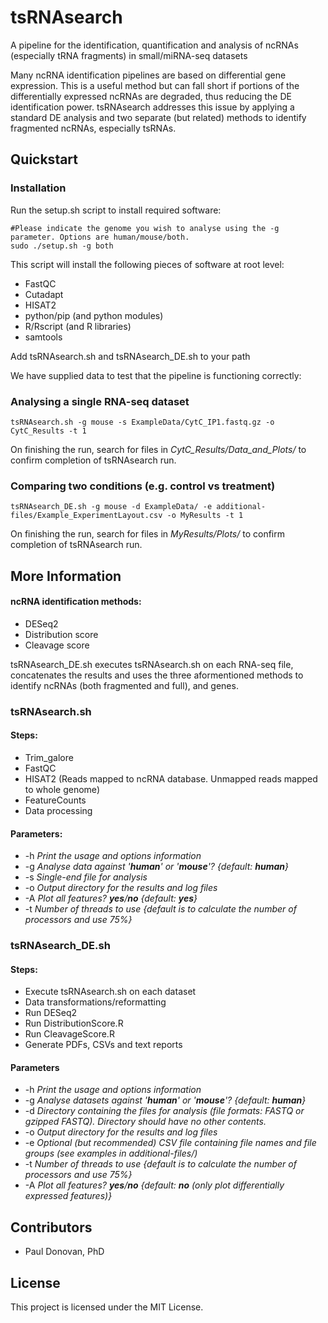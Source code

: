 # tsRNAsearch

A pipeline for the identification, quantification and analysis of ncRNAs (especially tRNA fragments) in small/miRNA-seq datasets

Many ncRNA identification pipelines are based on differential gene expression. This is a useful method but can fall short if portions of the differentially expressed ncRNAs are degraded, thus reducing the DE identification power. tsRNAsearch addresses this issue by applying a standard DE analysis and two separate (but related) methods to identify fragmented ncRNAs, especially tsRNAs.

## Quickstart
### Installation
Run the setup.sh script to install required software:

```
#Please indicate the genome you wish to analyse using the -g parameter. Options are human/mouse/both.
sudo ./setup.sh -g both
```

This script will install the following pieces of software at root level:

* FastQC
* Cutadapt
* HISAT2
* python/pip (and python modules)
* R/Rscript (and R libraries)
* samtools

Add tsRNAsearch.sh and tsRNAsearch\_DE.sh to your path

We have supplied data to test that the pipeline is functioning correctly:

### Analysing a single RNA-seq dataset
```
tsRNAsearch.sh -g mouse -s ExampleData/CytC_IP1.fastq.gz -o CytC_Results -t 1
```

On finishing the run, search for files in *CytC\_Results/Data\_and\_Plots/* to confirm completion of tsRNAsearch run. 

### Comparing two conditions (e.g. control vs treatment)
```
tsRNAsearch_DE.sh -g mouse -d ExampleData/ -e additional-files/Example_ExperimentLayout.csv -o MyResults -t 1 
```

On finishing the run, search for files in *MyResults/Plots/* to confirm completion of tsRNAsearch run.

## More Information
#### ncRNA identification methods:
* DESeq2
* Distribution score
* Cleavage score

tsRNAsearch\_DE.sh executes tsRNAsearch.sh on each RNA-seq file, concatenates the results and uses the three aformentioned methods to identify ncRNAs (both fragmented and full), and genes.

### tsRNAsearch.sh 
#### Steps:
* Trim\_galore 
* FastQC
* HISAT2 (Reads mapped to ncRNA database. Unmapped reads mapped to whole genome)
* FeatureCounts
* Data processing
#### Parameters:
* -h *Print the usage and options information*
* -g *Analyse data against '__human__' or '__mouse__'? {default: __human__}*
* -s *Single-end file for analysis*
* -o *Output directory for the results and log files*
* -A *Plot all features? __yes__/__no__ {default: __yes__}*
* -t *Number of threads to use {default is to calculate the number of processors and use 75%}*

### tsRNAsearch\_DE.sh 
#### Steps:
* Execute tsRNAsearch.sh on each dataset
* Data transformations/reformatting
* Run DESeq2
* Run DistributionScore.R
* Run CleavageScore.R
* Generate PDFs, CSVs and text reports
#### Parameters
* -h *Print the usage and options information*
* -g *Analyse datasets against '__human__' or '__mouse__'? {default: __human__}*
* -d *Directory containing the files for analysis (file formats: FASTQ or gzipped FASTQ). Directory should have no other contents.*
* -o *Output directory for the results and log files*
* -e *Optional (but recommended) CSV file containing file names and file groups (see examples in additional-files/)*
* -t *Number of threads to use {default is to calculate the number of processors and use 75%}*
* -A *Plot all features? __yes__/__no__ {default: __no__ (only plot differentially expressed features)}*

## Contributors
* Paul Donovan, PhD

## License
This project is licensed under the MIT License.

